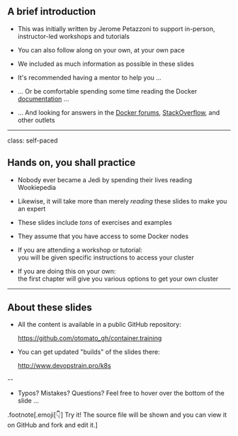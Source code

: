 ## A brief introduction

- This was initially written by Jerome Petazzoni to support in-person,
  instructor-led workshops and tutorials

- You can also follow along on your own, at your own pace

- We included as much information as possible in these slides

- It's recommended having a mentor to help you ...

- ... Or be comfortable spending some time reading the Docker
 [documentation](https://docs.docker.com/) ...

- ... And looking for answers in the [Docker forums](forums.docker.com),
  [StackOverflow](http://stackoverflow.com/questions/tagged/docker),
  and other outlets

---

class: self-paced

## Hands on, you shall practice

- Nobody ever became a Jedi by spending their lives reading Wookiepedia

- Likewise, it will take more than merely *reading* these slides
  to make you an expert

- These slides include *tons* of exercises and examples

- They assume that you have access to some Docker nodes

- If you are attending a workshop or tutorial:
  <br/>you will be given specific instructions to access your cluster

- If you are doing this on your own:
  <br/>the first chapter will give you various options to get your own cluster

---

## About these slides

- All the content is available in a public GitHub repository:

  https://github.com/otomato_gh/container.training

- You can get updated "builds" of the slides there:

  http://www.devopstrain.pro/k8s

<!--
.exercise[
```open https://github.com/otomato_gh/container.training```
```open http://container.training/```
]
-->

--

- Typos? Mistakes? Questions? Feel free to hover over the bottom of the slide ...

.footnote[.emoji[👇] Try it! The source file will be shown and you can view it on GitHub and fork and edit it.]

<!--
.exercise[
```open https://github.com/otomato_gh/container.training/tree/master/slides/common/intro.md```
]
-->
